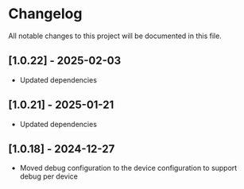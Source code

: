 # Changelog

All notable changes to this project will be documented in this file.

## [1.0.22] - 2025-02-03
- Updated dependencies

## [1.0.21] - 2025-01-21
- Updated dependencies

## [1.0.18] - 2024-12-27
- Moved debug configuration to the device configuration to support debug per device
